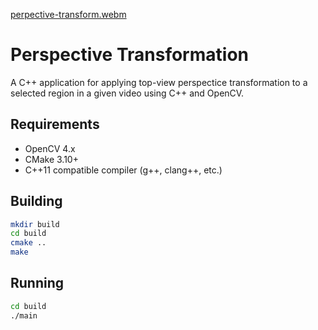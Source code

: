 [perpective-transform.webm](https://github.com/user-attachments/assets/35ee4aa9-37c0-4264-bc99-3b3779cf785b)

# Perspective Transformation
A C++ application for applying top-view perspectice transformation to a selected region in a given video using C++ and OpenCV.

## Requirements

- OpenCV 4.x
- CMake 3.10+
- C++11 compatible compiler (g++, clang++, etc.)

## Building

```bash
mkdir build
cd build
cmake ..
make
```

## Running

```bash
cd build
./main
```
